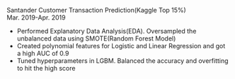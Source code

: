 Santander Customer Transaction Prediction(Kaggle Top 15%)        
Mar. 2019-Apr. 2019 
- Performed Explanatory Data Analysis(EDA). Oversampled the unbalanced data using SMOTE(Random Forest Model)
- Created polynomial features for Logistic and Linear Regression and got a high AUC of 0.9
- Tuned hyperparameters in LGBM. Balanced the accuracy and overfitting to hit the high score

